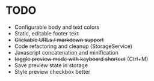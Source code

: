 TODO
====

- Configurable body and text colors
- Static, editable footer text
- ~~Clickable URLs / markdown support~~
- Code refactoring and cleanup (StorageService)
- Javascript concatenation and minification
- ~~toggle preview mode with keyboard shortcut~~ (Ctrl+M)
- Save preview state in storage
- Style preview checkbox better